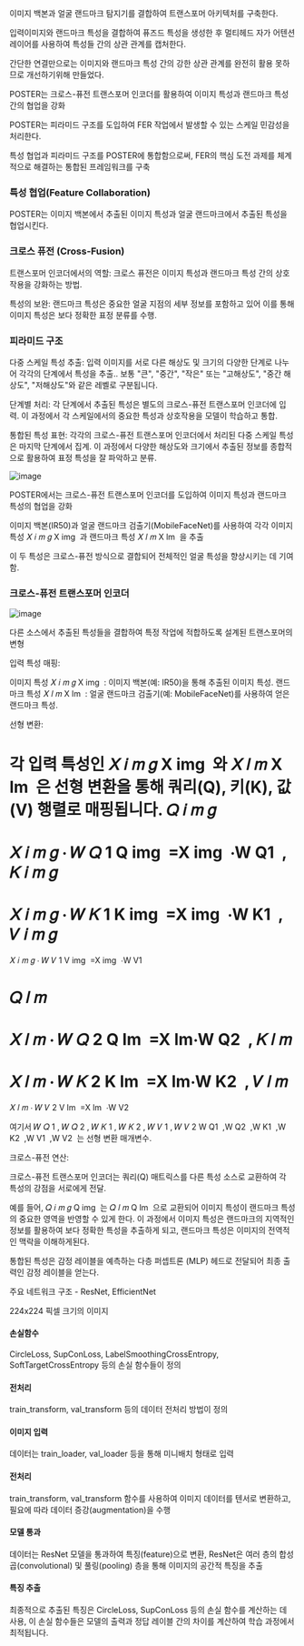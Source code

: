 이미지 백본과 얼굴 랜드마크 탐지기를 결합하여 트랜스포머 아키텍처를 구축한다.

입력이미지와 랜드마크 특성을 결합하여 퓨즈드 특성을 생성한 후 멀티헤드 자가 어텐션 레이어를 사용하여 특성들 간의 상관 관계를 캡처한다.

간단한 연결만으로는 이미지와 랜드마크 특성 간의 강한 상관 관계를 완전히 활용 못하므로 개선하기위해 만들었다.

POSTER는 크로스-퓨전 트랜스포머 인코더를 활용하여 이미지 특성과 랜드마크 특성 간의 협업을 강화

POSTER는 피라미드 구조를 도입하여 FER 작업에서 발생할 수 있는 스케일 민감성을 처리한다.


특성 협업과 피라미드 구조를 POSTER에 통합함으로써, FER의 핵심 도전 과제를 체계적으로 해결하는 통합된 프레임워크를 구축


### 특성 협업(Feature Collaboration)

POSTER는 이미지 백본에서 추출된 이미지 특성과 얼굴 랜드마크에서 추출된 특성을 협업시킨다.

### 크로스 퓨전 (Cross-Fusion)

트랜스포머 인코더에서의 역할: 크로스 퓨전은 이미지 특성과 랜드마크 특성 간의 상호작용을 강화하는 방법.

특성의 보완: 랜드마크 특성은 중요한 얼굴 지점의 세부 정보를 포함하고 있어 이를 통해 이미지 특성은 보다 정확한 표정 분류를 수행.


### 피라미드 구조

다중 스케일 특성 추출: 입력 이미지를 서로 다른 해상도 및 크기의 다양한 단계로 나누어 각각의 단계에서 특성을 추출.. 보통 "큰", "중간", "작은" 또는 "고해상도", "중간 해상도", "저해상도"와 같은 레벨로 구분됩니다.

단계별 처리: 각 단계에서 추출된 특성은 별도의 크로스-퓨전 트랜스포머 인코더에 입력.
이 과정에서 각 스케일에서의 중요한 특성과 상호작용을 모델이 학습하고 통합.

통합된 특성 표현: 각각의 크로스-퓨전 트랜스포머 인코더에서 처리된 다중 스케일 특성은 마지막 단계에서 집계.
이 과정에서 다양한 해상도와 크기에서 추출된 정보를 종합적으로 활용하여 표정 특성을 잘 파악하고 분류.


![image](https://github.com/YeoungJun0508/Poster/assets/145903037/5c5167ab-8ad7-4e0c-8970-d35f01786e8b)


POSTER에서는 크로스-퓨전 트랜스포머 인코더를 도입하여 이미지 특성과 랜드마크 특성의 협업을 강화


이미지 백본(IR50)과 얼굴 랜드마크 검출기(MobileFaceNet)를 사용하여 각각 이미지 특성 
𝑋
𝑖
𝑚
𝑔
X 
img
​
 과 랜드마크 특성 
𝑋
𝑙
𝑚
X 
lm
​
 을 추출



이 두 특성은 크로스-퓨전 방식으로 결합되어 전체적인 얼굴 특성을 향상시키는 데 기여함.





### 크로스-퓨전 트랜스포머 인코더 


![image](https://github.com/YeoungJun0508/Poster/assets/145903037/4250dd7a-86fa-4526-8cb5-e88385e2c284)


다른 소스에서 추출된 특성들을 결합하여 특정 작업에 적합하도록 설계된 트랜스포머의 변형




입력 특성 매핑:

이미지 특성 
𝑋
𝑖
𝑚
𝑔
X 
img
​
 : 이미지 백본(예: IR50)을 통해 추출된 이미지 특성.
랜드마크 특성 
𝑋
𝑙
𝑚
X 
lm
​
 : 얼굴 랜드마크 검출기(예: MobileFaceNet)를 사용하여 얻은 랜드마크 특성.



선형 변환:

각 입력 특성인 
𝑋
𝑖
𝑚
𝑔
X 
img
​
 와 
𝑋
𝑙
𝑚
X 
lm
​
 은 선형 변환을 통해 쿼리(Q), 키(K), 값(V) 행렬로 매핑됩니다.
𝑄
𝑖
𝑚
𝑔
=
𝑋
𝑖
𝑚
𝑔
⋅
𝑊
𝑄
1
Q 
img
​
 =X 
img
​
 ⋅W 
Q1
​
 , 
𝐾
𝑖
𝑚
𝑔
=
𝑋
𝑖
𝑚
𝑔
⋅
𝑊
𝐾
1
K 
img
​
 =X 
img
​
 ⋅W 
K1
​
 , 
𝑉
𝑖
𝑚
𝑔
=
𝑋
𝑖
𝑚
𝑔
⋅
𝑊
𝑉
1
V 
img
​
 =X 
img
​
 ⋅W 
V1
​
 
𝑄
𝑙
𝑚
=
𝑋
𝑙
𝑚
⋅
𝑊
𝑄
2
Q 
lm
​
 =X 
lm
​
 ⋅W 
Q2
​
 , 
𝐾
𝑙
𝑚
=
𝑋
𝑙
𝑚
⋅
𝑊
𝐾
2
K 
lm
​
 =X 
lm
​
 ⋅W 
K2
​
 , 
𝑉
𝑙
𝑚
=
𝑋
𝑙
𝑚
⋅
𝑊
𝑉
2
V 
lm
​
 =X 
lm
​
 ⋅W 
V2
​
 
여기서 
𝑊
𝑄
1
,
𝑊
𝑄
2
,
𝑊
𝐾
1
,
𝑊
𝐾
2
,
𝑊
𝑉
1
,
𝑊
𝑉
2
W 
Q1
​
 ,W 
Q2
​
 ,W 
K1
​
 ,W 
K2
​
 ,W 
V1
​
 ,W 
V2
​
 는 선형 변환 매개변수.


 
크로스-퓨전 연산:

크로스-퓨전 트랜스포머 인코더는 쿼리(Q) 매트릭스를 다른 특성 소스로 교환하여 각 특성의 강점을 서로에게 전달.

예를 들어, 
𝑄
𝑖
𝑚
𝑔
Q 
img
​
 는 
𝑄
𝑙
𝑚
Q 
lm
​
 으로 교환되어 이미지 특성이 랜드마크 특성의 중요한 영역을 반영할 수 있게 한다.
이 과정에서 이미지 특성은 랜드마크의 지역적인 정보를 활용하여 보다 정확한 특성을 추출하게 되고, 랜드마크 특성은 이미지의 전역적인 맥락을 이해하게된다.


통합된 특성은 감정 레이블을 예측하는 다층 퍼셉트론 (MLP) 헤드로 전달되어 최종 출력인 감정 레이블을 얻는다.


주요 네트워크 구조 -  ResNet, EfficientNet 

224x224 픽셀 크기의 이미지


#### 손실함수
CircleLoss, SupConLoss, LabelSmoothingCrossEntropy, SoftTargetCrossEntropy 등의 손실 함수들이 정의

#### 전처리
train_transform, val_transform 등의 데이터 전처리 방법이 정의


#### 이미지 입력

데이터는 train_loader, val_loader 등을 통해 미니배치 형태로 입력
#### 전처리

train_transform, val_transform 함수를 사용하여 이미지 데이터를 텐서로 변환하고, 필요에 따라 데이터 증강(augmentation)을 수행
#### 모델 통과

데이터는 ResNet 모델을 통과하여 특징(feature)으로 변환, ResNet은 여러 층의 합성곱(convolutional) 및 풀링(pooling) 층을 통해 이미지의 공간적 특징을 추출
#### 특징 추출

최종적으로 추출된 특징은 CircleLoss, SupConLoss 등의 손실 함수를 계산하는 데 사용, 이 손실 함수들은 모델의 출력과 정답 레이블 간의 차이를 계산하여 학습 과정에서 최적됩니다.

